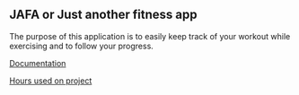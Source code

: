 ## JAFA or Just another fitness app

The purpose of this application is to easily keep track of your workout while exercising and to follow your progress.

[Documentation](https://github.com/ollikehy/jafa/blob/master/documentation/rootdocument.md)

[Hours used on project](https://github.com/ollikehy/jafa/blob/master/documentation/hours.md)
